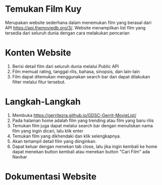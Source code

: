 # Temukan Film Kuy
Merupakan website sederhana dalam menemukan film yang berasal dari API https://api.themoviedb.org/3/. Website menampilkan list film yang tersedia dari seluruh dunia dengan cara melakukan pencarian

# Konten Website
1. Berisi detail film dari seluruh dunia melalui Public API
2. Film memuat rating, tanggal rilis, bahasa, sinopsis, dan lain-lain
3. Film dapat ditemukan menggunakan search bar dan dapat dilakukan filter melalui fitur tersebut.

# Langkah-Langkah
1. Membuka https://gerritezra.github.io/GDSC-Gerrit-MovieList/
2. Pada halaman home adalah film yang trending atau film yang baru rilis
3. Temukan film juga dapat melalui search bar dengan menuliskan nama film yang ingin dicari, lalu klik enter
4. Temukan film yang dikhendaki dan klik selengkapnya.
5. Akan tertampil detail film yang diinginkan.
6. Dapat keluar dengan menekan tab close, lalu jika ingin kembali ke home dapat menekan button kembali atau menekan button "Cari Film" ada Navbar

# Dokumentasi Website
